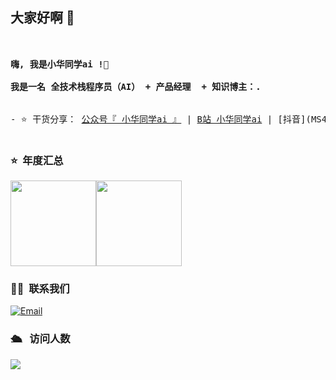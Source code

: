 ## 大家好啊 👋

<!--
**freeleepm/freeleepm** is a ✨ _special_ ✨ repository because its `README.md` (this file) appears on your GitHub profile.

Here are some ideas to get you started:

- 🔭 I’m currently working on ...
- 🌱 I’m currently learning ...
- 👯 I’m looking to collaborate on ...
- 🤔 I’m looking for help with ...
- 💬 Ask me about ...
- 📫 How to reach me: ...
- 😄 Pronouns: ...
- ⚡ Fun fact: ...
-->
<pre> 

<strong>嗨, 我是小华同学ai !👋 </strong>

<strong>我是一名 全技术栈程序员（AI） + 产品经理  + 知识博主：. </strong>
      

- ⭐️ 干货分享： <a href="https://github.com/freeleepm/freeleepm/blob/main/xiaohua-ai-qrcode.png" target="_blank">公众号『 小华同学ai 』</a> | <a href="https://space.bilibili.com/1310256434" target="_blank">B站 小华同学ai</a> | [抖音](MS4wLjABAAAA7IzP5BPMcvggm7u7WRTDtjD0_6lipNXlV7xKnnzjmbdhrCjA0NmJFuKi7RwwZFBD)  | [掘金](https://juejin.cn/user/3389136900195088)

</pre> 

### ⭐️ &nbsp;年度汇总

<img align="" height="137px" src="https://github-readme-stats.vercel.app/api?username=freeleepm&hide_title=true&hide_border=true&show_icons=true&include_all_commits=true&line_height=21&theme=gruvbox&locale=cn" /><img align="" height="137px" src="https://github-readme-stats.vercel.app/api/top-langs/?username=freeleepm&hide_title=true&hide_border=true&layout=compact&theme=gruvbox&locale=cn" />


### 🤝🏻 &nbsp;联系我们
<a href="mailto:shawn@leepm.com"><img alt="Email" src="https://img.shields.io/badge/Email-shawn@leepm.com-blue?style=flat-square&logo=gmail"></a>


### 🛳 &nbsp; 访问人数
<img src="https://profile-counter.glitch.me/freeleepm/count.svg" />

